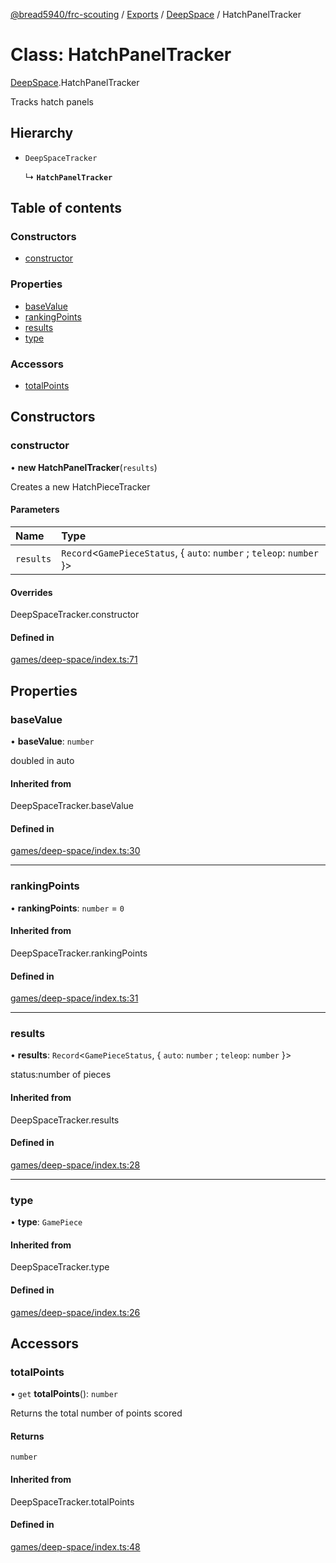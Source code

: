 [@bread5940/frc-scouting](../README.md) / [Exports](../modules.md) / [DeepSpace](../modules/DeepSpace.md) / HatchPanelTracker

# Class: HatchPanelTracker

[DeepSpace](../modules/DeepSpace.md).HatchPanelTracker

Tracks hatch panels

## Hierarchy

- `DeepSpaceTracker`

  ↳ **`HatchPanelTracker`**

## Table of contents

### Constructors

- [constructor](DeepSpace.HatchPanelTracker.md#constructor)

### Properties

- [baseValue](DeepSpace.HatchPanelTracker.md#basevalue)
- [rankingPoints](DeepSpace.HatchPanelTracker.md#rankingpoints)
- [results](DeepSpace.HatchPanelTracker.md#results)
- [type](DeepSpace.HatchPanelTracker.md#type)

### Accessors

- [totalPoints](DeepSpace.HatchPanelTracker.md#totalpoints)

## Constructors

### constructor

• **new HatchPanelTracker**(`results`)

Creates a new HatchPieceTracker

#### Parameters

| Name | Type |
| :------ | :------ |
| `results` | `Record`<`GamePieceStatus`, { `auto`: `number` ; `teleop`: `number`  }\> |

#### Overrides

DeepSpaceTracker.constructor

#### Defined in

[games/deep-space/index.ts:71](https://github.com/BREAD5940/frc-scouting/blob/4bb8602/src/games/deep-space/index.ts#L71)

## Properties

### baseValue

• **baseValue**: `number`

doubled in auto

#### Inherited from

DeepSpaceTracker.baseValue

#### Defined in

[games/deep-space/index.ts:30](https://github.com/BREAD5940/frc-scouting/blob/4bb8602/src/games/deep-space/index.ts#L30)

___

### rankingPoints

• **rankingPoints**: `number` = `0`

#### Inherited from

DeepSpaceTracker.rankingPoints

#### Defined in

[games/deep-space/index.ts:31](https://github.com/BREAD5940/frc-scouting/blob/4bb8602/src/games/deep-space/index.ts#L31)

___

### results

• **results**: `Record`<`GamePieceStatus`, { `auto`: `number` ; `teleop`: `number`  }\>

status:number of pieces

#### Inherited from

DeepSpaceTracker.results

#### Defined in

[games/deep-space/index.ts:28](https://github.com/BREAD5940/frc-scouting/blob/4bb8602/src/games/deep-space/index.ts#L28)

___

### type

• **type**: `GamePiece`

#### Inherited from

DeepSpaceTracker.type

#### Defined in

[games/deep-space/index.ts:26](https://github.com/BREAD5940/frc-scouting/blob/4bb8602/src/games/deep-space/index.ts#L26)

## Accessors

### totalPoints

• `get` **totalPoints**(): `number`

Returns the total number of points scored

#### Returns

`number`

#### Inherited from

DeepSpaceTracker.totalPoints

#### Defined in

[games/deep-space/index.ts:48](https://github.com/BREAD5940/frc-scouting/blob/4bb8602/src/games/deep-space/index.ts#L48)
